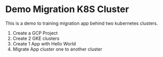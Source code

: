 # Demo Migration K8S Cluster

This is a demo to training migration app behind two kubernetes clusters.


1. Create a GCP Project
2. Create 2 GKE clusters
3. Create 1 App with Hello World
4. Migrate App cluster one to another cluster
